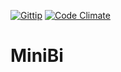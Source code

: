 [![Gittip](http://img.shields.io/gratipay/altherlex.svg)](http://gittip.com/altherlex)
[![Code Climate](https://codeclimate.com/repos/5421a327695680154600a098/badges/0a3f7e6a273d8ecb611c/gpa.svg)](https://codeclimate.com/repos/5421a327695680154600a098/feed)

# MiniBi

<script data-gratipay-username="altherlex" src="//gttp.co/v1.js">

Maker reports and charts easier for your application.

### Make your report/chart in 2 steps:
```html
1 - UNIVERSE: mount the query

2 - WIDGET: choose the columns (dimension and metric) and filters
```

## Screenshot
### Dashboard

<img src="https://lh6.googleusercontent.com/-fs7T7xIU0z8/VBtDqCThgGI/AAAAAAAACFU/on1mTJJ1FSs/w1278-h604-no/dashboard.jpg"></img>

## Tools

<a href="http://www.highcharts.com/">Highcharts</a>


This project rocks and uses MIT-LICENSE.

